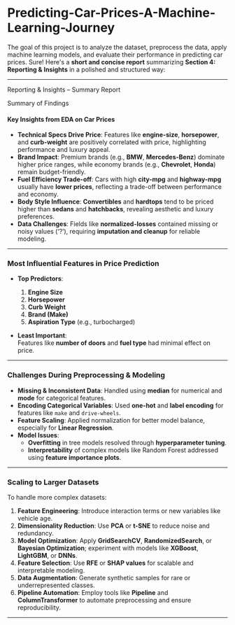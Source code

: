 # Predicting-Car-Prices-A-Machine-Learning-Journey
The goal of this project is to analyze the dataset, preprocess the data, apply machine learning  models, and evaluate their performance in predicting car prices. 
Sure! Here's a **short and concise report** summarizing **Section 4: Reporting & Insights** in a polished and structured way:

---

Reporting & Insights – Summary Report

Summary of Findings

#### **Key Insights from EDA on Car Prices**
- **Technical Specs Drive Price**: Features like **engine-size**, **horsepower**, and **curb-weight** are positively correlated with price, highlighting performance and luxury appeal.
- **Brand Impact**: Premium brands (e.g., **BMW**, **Mercedes-Benz**) dominate higher price ranges, while economy brands (e.g., **Chevrolet**, **Honda**) remain budget-friendly.
- **Fuel Efficiency Trade-off**: Cars with high **city-mpg** and **highway-mpg** usually have **lower prices**, reflecting a trade-off between performance and economy.
- **Body Style Influence**: **Convertibles** and **hardtops** tend to be priced higher than **sedans** and **hatchbacks**, revealing aesthetic and luxury preferences.
- **Data Challenges**: Fields like **normalized-losses** contained missing or noisy values (‘?’), requiring **imputation and cleanup** for reliable modeling.

---

### **Most Influential Features in Price Prediction**
- **Top Predictors**:  
  1. **Engine Size**  
  2. **Horsepower**  
  3. **Curb Weight**  
  4. **Brand (Make)**  
  5. **Aspiration Type** (e.g., turbocharged)

- **Least Important**:  
  Features like **number of doors** and **fuel type** had minimal effect on price.

---

### **Challenges During Preprocessing & Modeling**
- **Missing & Inconsistent Data**: Handled using **median** for numerical and **mode** for categorical features.
- **Encoding Categorical Variables**: Used **one-hot** and **label encoding** for features like `make` and `drive-wheels`.
- **Feature Scaling**: Applied normalization for better model balance, especially for **Linear Regression**.
- **Model Issues**:  
  - **Overfitting** in tree models resolved through **hyperparameter tuning**.  
  - **Interpretability** of complex models like Random Forest addressed using **feature importance plots**.

---

### **Scaling to Larger Datasets**
To handle more complex datasets:
1. **Feature Engineering**: Introduce interaction terms or new variables like vehicle age.
2. **Dimensionality Reduction**: Use **PCA** or **t-SNE** to reduce noise and redundancy.
3. **Model Optimization**: Apply **GridSearchCV**, **RandomizedSearch**, or **Bayesian Optimization**; experiment with models like **XGBoost**, **LightGBM**, or **DNNs**.
4. **Feature Selection**: Use **RFE** or **SHAP values** for scalable and interpretable modeling.
5. **Data Augmentation**: Generate synthetic samples for rare or underrepresented classes.
6. **Pipeline Automation**: Employ tools like **Pipeline** and **ColumnTransformer** to automate preprocessing and ensure reproducibility.

---
